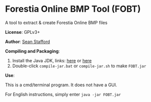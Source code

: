# Forestia Online BMP Tool (FOBT)
A tool to extract & create Forestia Online BMP files

__License__: GPLv3+

__Author__: [Sean Stafford](http://github.com/PyroSamurai)

__Compiling and Packaging__:

1. Install the Java JDK, links: [here](http://jdk.java.net) or [here](https://github.com/ojdkbuild/ojdkbuild)
2. Double-click `compile-jar.bat` or `compile-jar.sh` to make `FOBT.jar`

__Use__:

This is a cmd/terminal program. It does not have a GUI.

For English instructions, simply enter `java -jar FOBT.jar`
